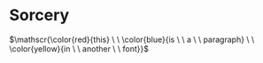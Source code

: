 # Sorcery
$\mathscr{\color{red}{this} \ \ \color{blue}{is \ \ a \ \ paragraph} \ \ \color{yellow}{in \ \ another \ \ font}}$
